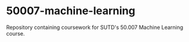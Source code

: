 # 50007-machine-learning
Repository containing coursework for SUTD's 50.007 Machine Learning course.

